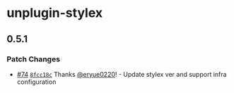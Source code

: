 # unplugin-stylex

## 0.5.1

### Patch Changes

- [#74](https://github.com/eryue0220/unplugin-stylex/pull/74) [`8fcc18c`](https://github.com/eryue0220/unplugin-stylex/commit/8fcc18ce616e6153f95ea64b9a8462a7bef9ba69) Thanks [@eryue0220](https://github.com/eryue0220)! - Update stylex ver and support infra configuration
